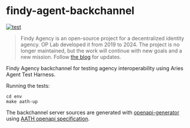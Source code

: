# findy-agent-backchannel

[![test](https://github.com/findy-network/findy-agent-backchannel/actions/workflows/test.yml/badge.svg?branch=dev)](https://github.com/findy-network/findy-agent-backchannel/actions/workflows/test.yml)

> Findy Agency is an open-source project for a decentralized identity agency.
> OP Lab developed it from 2019 to 2024. The project is no longer maintained,
> but the work will continue with new goals and a new mission.
> Follow [the blog](https://findy-network.github.io/blog/) for updates.

Findy Agency backchannel for testing agency interoperability using Aries Agent Test Harness.

Running the tests:

```
cd env
make aath-up
```

The backchannel server sources are generated with [openapi-generator](https://openapi-generator.tech/) using [AATH openapi specification](https://github.com/hyperledger/aries-agent-test-harness/blob/main/docs/assets/openapi-spec.yml).
